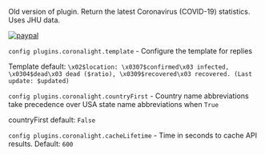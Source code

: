 Old version of plugin. Return the latest Coronavirus (COVID-19) statistics. Uses JHU data.

[![paypal](https://www.paypalobjects.com/en_US/i/btn/btn_donateCC_LG.gif)](https://www.paypal.com/cgi-bin/webscr?cmd=_s-xclick&hosted_button_id=T8E56M6SP9JH2)

`config plugins.coronalight.template` - Configure the template for replies

Template default: `\x02$location: \x0307$confirmed\x03 infected, \x0304$dead\x03 dead ($ratio), \x0309$recovered\x03 recovered. (Last update: $updated)`

`config plugins.coronalight.countryFirst` - Country name abbreviations take precedence over USA state name abbreviations when `True`

countryFirst default: `False`

`config plugins.coronalight.cacheLifetime` - Time in seconds to cache API results. Default: `600`
